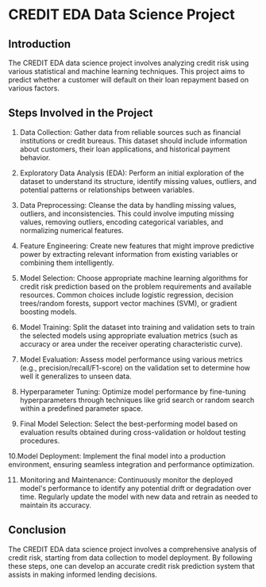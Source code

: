 # CREDIT EDA Data Science Project

## Introduction
The CREDIT EDA data science project involves analyzing credit risk using various statistical and machine learning techniques. This project aims to predict whether a customer will default on their loan repayment based on various factors.

## Steps Involved in the Project
1. Data Collection: Gather data from reliable sources such as financial institutions or credit bureaus. This dataset should include information about customers, their loan applications, and historical payment behavior.

2. Exploratory Data Analysis (EDA): Perform an initial exploration of the dataset to understand its structure, identify missing values, outliers, and potential patterns or relationships between variables.

3. Data Preprocessing: Cleanse the data by handling missing values, outliers, and inconsistencies. This could involve imputing missing values, removing outliers, encoding categorical variables, and normalizing numerical features.

4. Feature Engineering: Create new features that might improve predictive power by extracting relevant information from existing variables or combining them intelligently.

5. Model Selection: Choose appropriate machine learning algorithms for credit risk prediction based on the problem requirements and available resources. Common choices include logistic regression, decision trees/random forests, support vector machines (SVM), or gradient boosting models.

6. Model Training: Split the dataset into training and validation sets to train the selected models using appropriate evaluation metrics (such as accuracy or area under the receiver operating characteristic curve).

7. Model Evaluation: Assess model performance using various metrics (e.g., precision/recall/F1-score) on the validation set to determine how well it generalizes to unseen data.

8. Hyperparameter Tuning: Optimize model performance by fine-tuning hyperparameters through techniques like grid search or random search within a predefined parameter space.

9. Final Model Selection: Select the best-performing model based on evaluation results obtained during cross-validation or holdout testing procedures.

10.Model Deployment: Implement the final model into a production environment, ensuring seamless integration and performance optimization.

11. Monitoring and Maintenance: Continuously monitor the deployed model's performance to identify any potential drift or degradation over time. Regularly update the model with new data and retrain as needed to maintain its accuracy.

## Conclusion
The CREDIT EDA data science project involves a comprehensive analysis of credit risk, starting from data collection to model deployment. By following these steps, one can develop an accurate credit risk prediction system that assists in making informed lending decisions.
